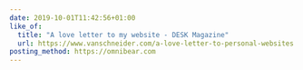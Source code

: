 ```yaml
---
date: 2019-10-01T11:42:56+01:00
like_of:
  title: "A love letter to my website - DESK Magazine"
  url: https://www.vanschneider.com/a-love-letter-to-personal-websites
posting_method: https://omnibear.com
---
```


